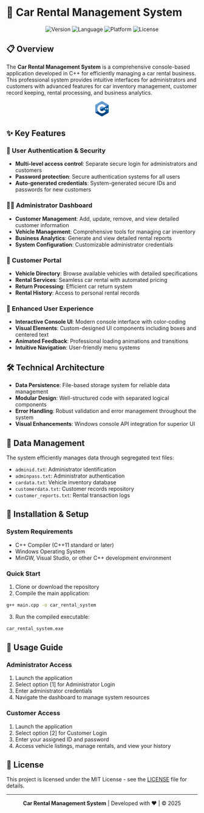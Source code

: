 # 🚗 Car Rental Management System

<div align="center">
  
![Version](https://img.shields.io/badge/version-1.0.0-blue.svg?cacheSeconds=2592000)
![Language](https://img.shields.io/badge/Language-C%2B%2B-blue)
![Platform](https://img.shields.io/badge/platform-Windows-lightgrey)
![License](https://img.shields.io/badge/License-MIT-yellow.svg)
  
</div>

## 📋 Overview
The **Car Rental Management System** is a comprehensive console-based application developed in C++ for efficiently managing a car rental business. This professional system provides intuitive interfaces for administrators and customers with advanced features for car inventory management, customer record keeping, rental processing, and business analytics.

<div align="center">
  <img src="https://raw.githubusercontent.com/devicons/devicon/master/icons/cplusplus/cplusplus-original.svg" alt="cpp" width="40" height="40"/>
</div>

## ✨ Key Features

### 🔐 User Authentication & Security
- **Multi-level access control**: Separate secure login for administrators and customers
- **Password protection**: Secure authentication systems for all users
- **Auto-generated credentials**: System-generated secure IDs and passwords for new customers

### 👨‍💼 Administrator Dashboard
- **Customer Management**: Add, update, remove, and view detailed customer information
- **Vehicle Management**: Comprehensive tools for managing car inventory
- **Business Analytics**: Generate and view detailed rental reports
- **System Configuration**: Customizable administrator credentials

### 👤 Customer Portal
- **Vehicle Directory**: Browse available vehicles with detailed specifications
- **Rental Services**: Seamless car rental with automated pricing
- **Return Processing**: Efficient car return system
- **Rental History**: Access to personal rental records

### 🎨 Enhanced User Experience
- **Interactive Console UI**: Modern console interface with color-coding
- **Visual Elements**: Custom-designed UI components including boxes and centered text
- **Animated Feedback**: Professional loading animations and transitions
- **Intuitive Navigation**: User-friendly menu systems

## 🛠️ Technical Architecture
- **Data Persistence**: File-based storage system for reliable data management
- **Modular Design**: Well-structured code with separated logical components
- **Error Handling**: Robust validation and error management throughout the system
- **Visual Enhancements**: Windows console API integration for superior UI

## 💾 Data Management
The system efficiently manages data through segregated text files:
- `adminid.txt`: Administrator identification
- `adminpass.txt`: Administrator authentication
- `cardata.txt`: Vehicle inventory database
- `customerdata.txt`: Customer records repository
- `customer_reports.txt`: Rental transaction logs

## 🚀 Installation & Setup

### System Requirements
- C++ Compiler (C++11 standard or later)
- Windows Operating System
- MinGW, Visual Studio, or other C++ development environment

### Quick Start
1. Clone or download the repository
2. Compile the main application:
```bash
g++ main.cpp -o car_rental_system
```
3. Run the compiled executable:
```bash
car_rental_system.exe
```

## 📘 Usage Guide

### Administrator Access
1. Launch the application
2. Select option [1] for Administrator Login
3. Enter administrator credentials
4. Navigate the dashboard to manage system resources

### Customer Access
1. Launch the application
2. Select option [2] for Customer Login
3. Enter your assigned ID and password
4. Access vehicle listings, manage rentals, and view your history

## 📝 License
This project is licensed under the MIT License - see the [LICENSE](LICENSE) file for details.

---

<div align="center">
  
**Car Rental Management System** | Developed with ❤️ | © 2025

</div>
